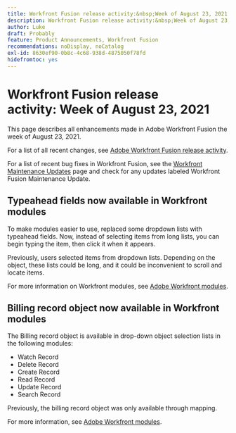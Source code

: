 ```yaml
---
title: Workfront Fusion release activity:&nbsp;Week of August 23, 2021
description: Workfront Fusion release activity:&nbsp;Week of August 23, 2021
author: Luke
draft: Probably
feature: Product Announcements, Workfront Fusion
recommendations: noDisplay, noCatalog
exl-id: 8630ef90-0b8c-4c68-938d-4875050f78fd
hidefromtoc: yes
---
```

# Workfront Fusion release activity:&nbsp;Week of August 23, 2021

This page describes all enhancements made in Adobe Workfront Fusion the week of August 23, 2021.

For a list of all recent changes, see [Adobe Workfront Fusion release activity](/help/workfront-fusion/fusion-product-releases/fusion-release-activity.md).

For a list of recent bug fixes in Workfront Fusion, see the [Workfront Maintenance Updates](https://experienceleague.adobe.com/docs/workfront-known-issues/releases/current-updates.html) page and check for any updates labeled Workfront Fusion Maintenance Update.

## Typeahead fields now available in Workfront modules

To make modules easier to use, replaced some dropdown lists with typeahead fields. Now, instead of selecting items from long lists, you can begin typing the item, then click it when it appears.

Previously, users selected items from dropdown lists. Depending on the object, these lists could be long, and it could be inconvenient to scroll and locate items.

For more information on Workfront modules, see [Adobe Workfront modules](../../../workfront-fusion/apps-and-their-modules/workfront-modules.md).

## Billing record object now available in Workfront modules

The Billing record object is available in drop-down object selection lists in the following modules:

* Watch Record
* Delete Record
* Create Record
* Read Record
* Update Record
* Search Record

Previously, the billing record object was only available through mapping.

For more information, see [Adobe Workfront modules](../../../workfront-fusion/apps-and-their-modules/workfront-modules.md).

<!--
<div data-mc-conditions="QuicksilverOrClassic.Draft mode">
<h2>Filter and sort Workfront Fusion scenario execution history</h2>
<p>To make it easier to find specific scenario executions, we've made it possible to filter by more fields in the scenario execution history. Now, in addition to existing filters, you can filter by the following:</p>
<ul>
<li> <p>Execution duration</p> </li>
<li> <p>Number of operations</p> </li>
<li> <p>Amount of data transferred</p> </li>
<li> <p>Action type (run or update)</p> </li>
</ul>
<p>Previously, execution history could be filtered only by start time or status.</p>
<p>We've also made it possible to sort the scenario execution history. You can sort by the following values:</p>
<ul>
<li> <p>Execution start time</p> </li>
<li> <p>Execution status</p> </li>
<li> <p>Execution duration</p> </li>
<li> <p>Number of operations</p> </li>
<li> <p>Amount of data transferred</p> </li>
</ul>
<p>For more information on filtering and sorting execution history, see <a href="../../../workfront-fusion/scenarios/view-scenario-execution-history.md" class="MCXref xref" xrefformat="{para}">View a scenario's execution history in Adobe Workfront Fusion</a>.</p>
</div>
-->
